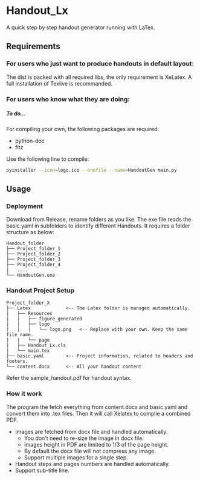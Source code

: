 # Handout_Lx

A quick step by step handout generator running with LaTex.

## Requirements

### For users who just want to produce handouts in default layout:
The dist is packed with all required libs, the only requirement is XeLatex. 
A full installation of Texlive is recommanded.

### For users who know what they are doing:
##### To do...
For compiling your own, the following packages are required:
- python-doc
- fitz

Use the following line to compile:
~~~ bash
pyinstaller --icon=logo.ico --onefile --name=HandoutGen main.py
~~~

## Usage

### Deployment
Download from Release, rename folders as you like. The exe file reads the basic.yaml in subfolders to identify different Handouts. It requires a folder structure as below:
~~~
Handout_folder
├── Project_folder_1
├── Project_folder_2
├── Project_folder_3
├── Project_folder_4
|   ....
└── HandoutGen.exe
~~~

### Handout Project Setup
~~~
Project_folder_X
├── Latex             <-- The Latex folder is managed automatically.
|   ├── Resources
|   |   ├── figure_generated
|   |   ├── logo
|   |   |   └── logo.png   <-- Replace with your own. Keep the same file name.
|   |   └── page
|   ├── Handout_Lx.cls
|   └── main.tex        
├── basic.yaml        <-- Project information, related to headers and footers.
└── content.docx      <-- All your handout content
~~~

Refer the sample_handout.pdf for handout syntax.

### How it work

The program the fetch everything from content.docx and basic.yaml and convert them into .tex files. Then it will call Xelatex to complie a combined PDF.

- Images are fetched from docx file and handled automatically.
    - You don't need to re-size the image in docx file.
    - Images height in PDF are limited to 1/3 of the page height.
    - By default the docx file will not compress any image.
    - Support multiple images for a single step.
- Handout steps and pages numbers are handled automatically.
- Support sub-title line.

